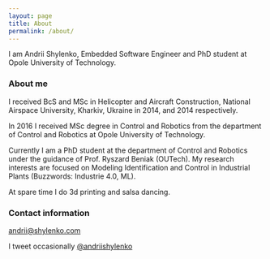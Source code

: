 ```yaml
---
layout: page
title: About
permalink: /about/
---
```


I am Andrii Shylenko, Embedded Software Engineer and PhD student at Opole University of Technology.

### About me

I received BcS and MSc in Helicopter and Aircraft Construction, National Airspace University, Kharkiv, Ukraine in 2014, and 2014 respectively. 

In 2016 I received MSc degree in Control and Robotics from the department of Control and Robotics at Opole University of Technology.  

Currently I am a PhD student at the department of Control and Robotics under the guidance of Prof. Ryszard Beniak (OUTech). My research interests are focused on Modeling Identification and Control in Industrial Plants (Buzzwords: Industrie 4.0, ML).

At spare time I do 3d printing and salsa dancing.

### Contact information
[andrii@shylenko.com](mailto:andrii@shylenko.com)

I tweet occasionally [@andriishylenko](https://twitter.com/AndriiShylenko)
